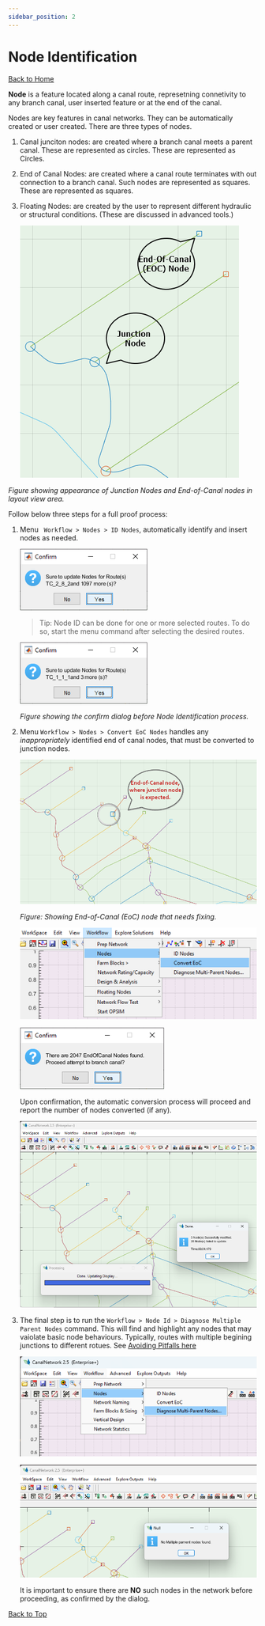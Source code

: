 ```yaml
---
sidebar_position: 2
---
```


# Node Identification
[Back to Home](../index.md#wellcome)

**Node** is a feature located along a canal route, represetning connetivity to any branch canal, user inserted feature or at the end of the canal.

Nodes are key features in canal networks. They can be automatically created or user created. There are three types of nodes.

1. Canal junciton nodes: are created where a branch canal meets a parent canal. These are represented as circles. These are represented as Circles.

2. End of Canal Nodes: are created where a canal route terminates with out connection to a branch canal. Such nodes are represented as squares. These are represented as squares.

3. Floating Nodes: are created by the user to represent different hydraulic or structural conditions. (These are discussed in advanced tools.)
 

   ![Figure showing appearance of Junction Nodes and End-of-Canal nodes in layout view area.](Images/Image%20012.png) 

*Figure showing appearance of Junction Nodes and End-of-Canal nodes in layout view area.*

Follow below three steps for a full proof process:

1. Menu ` Workflow > Nodes > ID Nodes`, automatically identify and insert nodes as needed.

   ![Confirm dialog before Node Identification process for entire network.](Images/Image%20015.png)

   > Tip: Node ID can be done for one or more selected routes. To do so, start the menu command after selecting the desired routes.
   
   ![Confirm dialog before Node Identification process.](Images/Image%20014.png)
   
   *Figure showing the confirm dialog before Node Identification process.*
   
2. Menu `Workflow > Nodes > Convert EoC Nodes` handles any *inappropriately* identified end of canal nodes, that must be converted to junction nodes.

   ![](Images/Image%20074.png)
   
   *Figure: Showing End-of-Canal (EoC) node that needs fixing.*

   ![Convert EoC Nodes menu command](Images/Image%20019.png)


   ![Confirm Operation dialog.](Images/Image%20020.png)

   Upon confirmation, the automatic conversion process will proceed and report the number of nodes converted (if any).

   ![](Images/Image%20075.png)

3. The final step is to run the `Workflow > Node Id > Diagnose Multiple Parent Nodes` command. This will find and highlight any nodes that may vaiolate basic node behaviours. Typically, routes with multiple begining junctions to different rotues. See [Avoiding Pitfalls here](../Data%20Preparation/Data%20Preparation.md)

   ![](Images/Image%20076.png)


   ![](Images/Image%20077.png)

   It is important to ensure there are **NO** such nodes in the network before proceeding, as confirmed by the dialog.

[Back to Top](#)